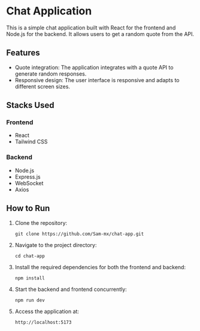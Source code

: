 # Chat Application

This is a simple chat application built with React for the frontend and Node.js for the backend. It allows users to get a random quote from the API.

## Features

- Quote integration: The application integrates with a quote API to generate random responses.
- Responsive design: The user interface is responsive and adapts to different screen sizes.

## Stacks Used

### Frontend

- React
- Tailwind CSS

### Backend

- Node.js
- Express.js
- WebSocket
- Axios

## How to Run

1. Clone the repository:

   ```
   git clone https://github.com/Sam-mx/chat-app.git
   ```

2. Navigate to the project directory:

   ```
   cd chat-app

   ```

3. Install the required dependencies for both the frontend and backend:

   ```
   npm install

   ```

4. Start the backend and frontend concurrently:

   ```
   npm run dev
   ```

5. Access the application at:
   ```
   http://localhost:5173
   ```
